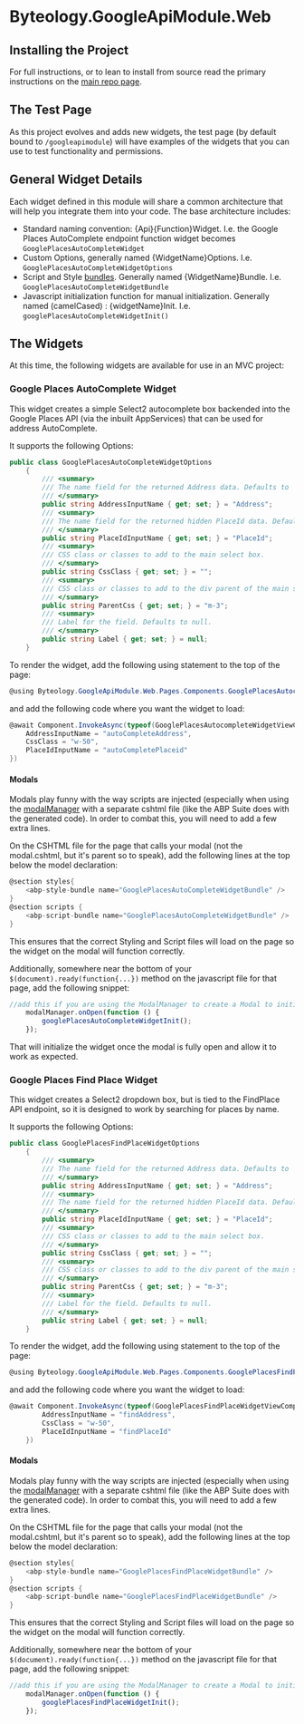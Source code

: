 # Byteology.GoogleApiModule.Web

## Installing the Project

For full instructions, or to lean to install from source read the primary instructions on the [main repo page](https://github.com/Byteology-LLC/Byteology.GoogleApiModule/readme.md).

## The Test Page

As this project evolves and adds new widgets, the test page (by default bound to `/googleapimodule`) will have examples of the widgets that you can use to test functionality and permissions.

## General Widget Details

Each widget defined in this module will share a common architecture that will help you integrate them into your code. The base architecture includes:

- Standard naming convention: {Api}{Function}Widget. I.e. the Google Places AutoComplete endpoint function widget becomes `GooglePlacesAutoCompleteWidget`
- Custom Options, generally named {WidgetName}Options. I.e. `GooglePlacesAutoCompleteWidgetOptions`
- Script and Style [bundles](https://docs.abp.io/en/abp/latest/UI/AspNetCore/Bundling-Minification). Generally named {WidgetName}Bundle. I.e. `GooglePlacesAutoCompleteWidgetBundle`
- Javascript initialization function for manual initialization. Generally named (camelCased) : {widgetName}Init. I.e. `googlePlacesAutoCompleteWidgetInit()`

## The Widgets

At this time, the following widgets are available for use in an MVC project:

### Google Places AutoComplete Widget

This widget creates a simple Select2 autocomplete box backended into the Google Places API (via the inbuilt AppServices) that can be used for address AutoComplete.

It supports the following Options:

```C#
public class GooglePlacesAutoCompleteWidgetOptions
    {
        /// <summary>
        /// The name field for the returned Address data. Defaults to 'Address'
        /// </summary>
        public string AddressInputName { get; set; } = "Address";
        /// <summary>
        /// The name field for the returned hidden PlaceId data. Defaults to 'PlaceId'
        /// </summary>
        public string PlaceIdInputName { get; set; } = "PlaceId";
        /// <summary>
        /// CSS class or classes to add to the main select box.
        /// </summary>
        public string CssClass { get; set; } = "";
        /// <summary>
        /// CSS class or classes to add to the div parent of the main select box. Defaults to 'm-3'
        /// </summary>
        public string ParentCss { get; set; } = "m-3";
        /// <summary>
        /// Label for the field. Defaults to null.
        /// </summary>
        public string Label { get; set; } = null;
    }
```

To render the widget, add the following using statement to the top of the page:

```C#
@using Byteology.GoogleApiModule.Web.Pages.Components.GooglePlacesAutocompleteWidget
```

and add the following code where you want the widget to load:

```C#
@await Component.InvokeAsync(typeof(GooglePlacesAutocompleteWidgetViewComponent),new GooglePlacesAutoCompleteWidgetOptions{
    AddressInputName = "autoCompleteAddress",
    CssClass = "w-50",
    PlaceIdInputName = "autoCompletePlaceid"
})
```

#### Modals

Modals play funny with the way scripts are injected (especially when using the [modalManager](https://docs.abp.io/en/abp/latest/UI/AspNetCore/Modals#defining-the-modal-manager) with a separate cshtml file (like the ABP Suite does with the generated code). In order to combat this, you will need to add a few extra lines.

On the CSHTML file for the page that calls your modal (not the modal.cshtml, but it's parent so to speak), add the following lines at the top below the model declaration:

```C#
@section styles{
    <abp-style-bundle name="GooglePlacesAutoCompleteWidgetBundle" />
}
@section scripts {
    <abp-script-bundle name="GooglePlacesAutoCompleteWidgetBundle" />
}
```

This ensures that the correct Styling and Script files will load on the page so the widget on the modal will function correctly.

Additionally, somewhere near the bottom of your `$(document).ready(function{...})` method on the javascript file for that page, add the following snippet:

```javascript
//add this if you are using the ModalManager to create a Modal to initialize the widgets. assumes your modal is defined as var modalManager = new abp.ModalManager( abp.appPath + 'path/to/modal/cshtml');
    modalManager.onOpen(function () {
        googlePlacesAutoCompleteWidgetInit();
    });
```

That will initialize the widget once the modal is fully open and allow it to work as expected.

### Google Places Find Place Widget

This widget creates a Select2 dropdown box, but is tied to the FindPlace API endpoint, so it is designed to work by searching for places by name.

It supports the following Options:

```C#
public class GooglePlacesFindPlaceWidgetOptions
    {
        /// <summary>
        /// The name field for the returned Address data. Defaults to 'Address'
        /// </summary>
        public string AddressInputName { get; set; } = "Address";
        /// <summary>
        /// The name field for the returned hidden PlaceId data. Defaults to 'PlaceId'
        /// </summary>
        public string PlaceIdInputName { get; set; } = "PlaceId";
        /// <summary>
        /// CSS class or classes to add to the main select box.
        /// </summary>
        public string CssClass { get; set; } = "";
        /// <summary>
        /// CSS class or classes to add to the div parent of the main select box. Defaults to 'm-3'
        /// </summary>
        public string ParentCss { get; set; } = "m-3";
        /// <summary>
        /// Label for the field. Defaults to null.
        /// </summary>
        public string Label { get; set; } = null;
    }
```

To render the widget, add the following using statement to the top of the page:

```C#
@using Byteology.GoogleApiModule.Web.Pages.Components.GooglePlacesFindPlaceWidget
```

and add the following code where you want the widget to load:

```C#
@await Component.InvokeAsync(typeof(GooglePlacesFindPlaceWidgetViewComponent),new GooglePlacesFindPlaceWidgetOptions{
        AddressInputName = "findAddress",
        CssClass = "w-50",
        PlaceIdInputName = "findPlaceId"
    })
```

#### Modals

Modals play funny with the way scripts are injected (especially when using the [modalManager](https://docs.abp.io/en/abp/latest/UI/AspNetCore/Modals#defining-the-modal-manager) with a separate cshtml file (like the ABP Suite does with the generated code). In order to combat this, you will need to add a few extra lines.

On the CSHTML file for the page that calls your modal (not the modal.cshtml, but it's parent so to speak), add the following lines at the top below the model declaration:

```C#
@section styles{
    <abp-style-bundle name="GooglePlacesFindPlaceWidgetBundle" />
}
@section scripts {
    <abp-script-bundle name="GooglePlacesFindPlaceWidgetBundle" />
}
```

This ensures that the correct Styling and Script files will load on the page so the widget on the modal will function correctly.

Additionally, somewhere near the bottom of your `$(document).ready(function{...})` method on the javascript file for that page, add the following snippet:

```javascript
//add this if you are using the ModalManager to create a Modal to initialize the widgets. assumes your modal is defined as var modalManager = new abp.ModalManager( abp.appPath + 'path/to/modal/cshtml');
    modalManager.onOpen(function () {
        googlePlacesFindPlaceWidgetInit();
    });
```
